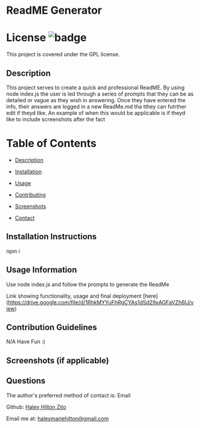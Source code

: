 # ReadME Generator

  # License ![badge](https://badgen.net/badge/License/GPL/blue)
  This project is covered under the GPL license. 
  
  <a name="Description"></a>
  ## Description
  This project serves to create a quick and professional ReadME. By using node index.js the user is led through a series of prompts that they can be as detailed or vague as they wish in answering. Once they have entered the info, their answers are logged in a new ReadMe.md tha tthey can futrther edit if theyd like. An example of when this would be applicable is if theyd like to include screenshots after the fact
  # Table of Contents

 * [Description](#Description)

 * [Installation](#Installation-Instructions) 

 * [Usage](#usage)   

 * [Contributing](#Contribution-Guidelines)

 * [Screenshots](#screenshots)

 * [Contact](#questions)
      
      
  <a name="Installation-Instructions"></a>   
  ## Installation Instructions
  npm i
  <a name="Usage"></a>   
  ## Usage Information
  Use node index.js and follow the prompts to generate the ReadMe

  Link showing functionality, usage and final deployment [here] (https://drive.google.com/file/d/1RhkMYYuFhRgCYAs1dSd29xAGFaVZh6IJ/view)
  <a name="Contribution-Guidelines"></a>    
  ## Contribution Guidelines
  N/A Have Fun :)
  <a name="Screenshots"></a>    
  ## Screenshots (if applicable)
  <a name="Questions"></a>
  ## Questions
  The author's preferred method of contact is: Email

  Github: [Haley Hilton Zito](https://github.com/haleyhilton)

  Email me at: haleymariehilton@gmail.com